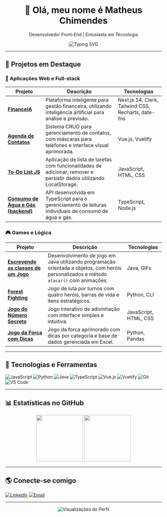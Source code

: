 <h1 align="center">👋 Olá, meu nome é Matheus Chimendes</h1>

<p align="center">
  Desenvolvedor Front-End | Entusiasta em Tecnologia
</p>

<p align="center">
  <img src="https://readme-typing-svg.herokuapp.com?font=Fira+Code&pause=1000&center=true&width=435&lines=Desenvolvedor+Front-End;Projetos+em+JavaScript;Foco+em+qualidade+e+boas+práticas" alt="Typing SVG" />
</p>

---

## 🚀 Projetos em Destaque

### 📱 Aplicações Web e Full-stack

| Projeto | Descrição | Tecnologias |
|--------|------------|-------------|
| [**FinanceIA**](https://github.com/Matheuschimendes/FinanceIA) | Plataforma inteligente para gestão financeira, utilizando inteligência artificial para análise e previsão. | Next.js 14, Clerk, Tailwind CSS, Recharts, date-fns |
| [**Agenda de Contatos**](https://github.com/Matheuschimendes/agenda_de_contatos) | Sistema CRUD para gerenciamento de contatos, com máscaras para telefones e interface visual aprimorada. | Vue.js, Vuetify |
| [**To‑Do List JS**](https://github.com/Matheuschimendes/todolist-js) | Aplicação de lista de tarefas com funcionalidades de adicionar, remover e persistir dados utilizando LocalStorage. | JavaScript, HTML, CSS |
| [**Consumo de Água e Gás (backend)**](https://github.com/MathMendesReis) | API desenvolvida em TypeScript para o gerenciamento de leituras individuais de consumo de água e gás. | TypeScript, Node.js |

### 🎮 Games e Lógica

| Projeto | Descrição | Tecnologias |
|--------|------------|-------------|
| [**Escrevendo as classes de um Jogo**](https://github.com/Matheuschimendes/Escrevendo-as-classes-de-um-Jogo) | Desenvolvimento de jogo em Java utilizando programação orientada a objetos, com heróis personalizados e método `atacar()` com animações. | Java, GIFs |
| [**Forest Fighting**](https://github.com/Matheuschimendes/Forest-Fighting) | Jogo de luta por turnos com quatro heróis, barras de vida e itens estratégicos. | Python, CLI |
| [**Jogo do Número Secreto**](https://github.com/Matheuschimendes/Jogo-do-Numero-Secreto) | Jogo interativo de adivinhação com interface simples e intuitiva. | JavaScript, HTML, CSS |
| [**Jogo da Forca com Dicas**](https://github.com/Matheuschimendes/forca) | Jogo da forca aprimorado com dicas por categoria e base de dados gerenciada em Excel. | Python, Pandas |

---

## 🧰 Tecnologias e Ferramentas

![JavaScript](https://img.shields.io/badge/-JavaScript-black?style=flat-square&logo=javascript)
![Python](https://img.shields.io/badge/-Python-black?style=flat-square&logo=python)
![Java](https://img.shields.io/badge/-Java-black?style=flat-square&logo=java)
![TypeScript](https://img.shields.io/badge/-TypeScript-black?style=flat-square&logo=typescript)
![Vue.js](https://img.shields.io/badge/-Vue.js-black?style=flat-square&logo=vue.js)
![Vuetify](https://img.shields.io/badge/-Vuetify-black?style=flat-square&logo=vuetify)
![Git](https://img.shields.io/badge/-Git-black?style=flat-square&logo=git)
![VS Code](https://img.shields.io/badge/-VS%20Code-black?style=flat-square&logo=visual-studio-code)

---

## 📊 Estatísticas no GitHub

<p align="center">
  <img src="https://github-readme-stats.vercel.app/api?username=Matheuschimendes&show_icons=true&theme=tokyonight&count_private=true" height="150" />
  <img src="https://github-readme-stats.vercel.app/api/top-langs/?username=Matheuschimendes&layout=compact&theme=tokyonight" height="150" />
</p>

---

## 🌎 Conecte-se comigo

[![LinkedIn](https://img.shields.io/badge/-LinkedIn-blue?style=flat-square&logo=linkedin&logoColor=white)](https://linkedin.com/in/seu-linkedin)
[![Email](https://img.shields.io/badge/-Email-D14836?style=flat-square&logo=gmail&logoColor=white)](mailto:seuemail@gmail.com)

---

<p align="center">
  <img src="https://komarev.com/ghpvc/?username=Matheuschimendes&color=blue" alt="Visualizações do Perfil" />
</p>
